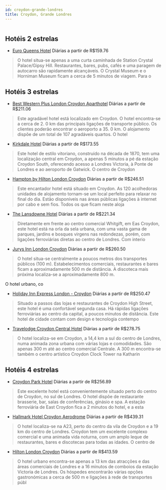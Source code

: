 ```yaml
---
id: croydon-grande-londres
title: Croydon, Grande Londres
---
```


<center><img src="http://photos.hotelbeds.com/giata/56/560443/560443a_hb_a_001.jpg" alt="" /></center>


## Hotéis 2 estrelas

-    [Euro Queens Hotel](https://www.hurb.com/hoteis/croydon/euro-queens-hotel-JNP-JP080299?cmp=18055) Diárias a partir de R$159.76
   > O hotel situa-se apenas a uma curta caminhada de Station Crystal Palace/Gipsy Hill. Restaurantes, bares, pubs, cafés e uma paragem de autocarro são rapidamente alcançáveis. O Crystal Museum e o Horniman Museum ficam a cerca de 5 minutos de viagem. Para o 

## Hotéis 3 estrelas

-    [Best Western Plus London Croydon Aparthotel](https://www.hurb.com/hoteis/croydon/best-western-plus-london-croydon-aparthotel-JNP-JP02689B?cmp=18055) Diárias a partir de R$211.06
   > Este agradável hotel está localizado em Croydon. O hotel encontra-se a cerca de 2. 0 km das principais ligações de transporte público. Os clientes poderão encontrar o aeroporto a 35. 0 km. O alojamento dispõe de um total de 107 agradáveis quartos. O hotel
-    [Kirkdale Hotel](https://www.hurb.com/hoteis/croydon/kirkdale-hotel-JNP-JP065539?cmp=18055) Diárias a partir de R$173.55
   > Este hotel de estilo vitoriano, construído na década de 1870, tem uma localização central em Croydon, a apenas 5 minutos a pé da estação Croydon South, oferecendo acesso a Londres Victoria, à Ponte de Londres e ao aeroporto de Gatwick. O centro de Croydon
-    [Hampton by Hilton London Croydon](https://www.hurb.com/hoteis/croydon/hampton-by-hilton-london-croydon-JNP-JP057328?cmp=18055) Diárias a partir de R$246.51
   > Este encantador hotel está situado em Croydon. As 120 acolhedoras unidades de alojamento tornam-se um local perfeito para relaxar no final do dia. Estão disponíveis nas áreas públicas ligações à internet por cabo e sem fios. Todos os que ficam neste aloja
-    [The Lansdowne Hotel](https://www.hurb.com/hoteis/croydon/the-lansdowne-hotel-JNP-JP045791?cmp=18055) Diárias a partir de R$221.34
   > Diretamente em frente ao centro comercial Whitgift, em Eas Croydon, este hotel está na orla da sela urbana, com uma vasta gama de parques, jardins e bosques virgens nas redondezas, porém, com ligações ferroviárias diretas ao centro de Londres. Com interio
-    [Jurys Inn London Croydon](https://www.hurb.com/hoteis/croydon/jurys-inn-london-croydon-JNP-JP033083?cmp=18055) Diárias a partir de R$260.50
   > O hotel situa-se centralmente a poucos metros dos transportes públicos (100 m). Estabelecimentos comerciais, restaurantes e bares ficam a aproximadamente 500 m de distância. A discoteca mais próxima localiza-se a aproximadamente 800 m.

O hotel urbano, co
-    [Holiday Inn Express London - Croydon](https://www.hurb.com/hoteis/croydon/holiday-inn-express-london-croydon-JNP-JP071928?cmp=18055) Diárias a partir de R$250.47
   > Situado a passos das lojas e restaurantes de Croydon High Street, este hotel é uma confortável segunda casa. Há rápidas ligações ferroviárias ao centro da capital, a poucos minutos de distância. Este hotel de cidade contam com design e tecnologia contempo
-    [Travelodge Croydon Central Hotel](https://www.hurb.com/hoteis/croydon/travelodge-croydon-central-hotel-JNP-JP032937?cmp=18055) Diárias a partir de R$278.75
   > O hotel localiza-se em Croydon, a 14,4 km a sul do centro de Londres, numa animada zona urbana com várias lojas e comodidades. São apenas 300 m até ao centro comercial Centrale. A 300 m encontra-se também o centro artístico Croydon Clock Tower na Katharin

## Hotéis 4 estrelas

-    [Croydon Park Hotel](https://www.hurb.com/hoteis/croydon/croydon-park-hotel-JNP-JP456452?cmp=18055) Diárias a partir de R$256.89
   > Este excelente hotel está convenientemente situado perto do centro de Croydon, no sul de Londres. O hotel dispõe de restaurante brasserie, bar, salas de conferências, ginásio e spa. A estação ferroviária de East Croydon fica a 2 minutos do hotel, e a esta
-    [Hallmark Hotel Croydon Aerodrome](https://www.hurb.com/hoteis/croydon/hallmark-hotel-croydon-aerodrome-JNP-JP073364?cmp=18055) Diárias a partir de R$439.31
   > O hotel localiza-se na A23, perto do centro da vila de Croydon e a 19 km do centro de Londres. Croydon tem um excelente complexo comercial e uma animada vida noturna, com um amplo leque de restaurantes, bares e discotecas para todas as idades. O centro de
-    [Hilton London Croydon](https://www.hurb.com/hoteis/croydon/hilton-london-croydon-JNP-JP312617?cmp=18055) Diárias a partir de R$413.59
   > O hotel urbano encontra-se apenas a 13 km das atracções e das áreas comerciais de Londres e a 16 minutos de comboios da estação Victoria de Londres. Os hóspedes encontrarão várias opções gastronómicas a cerca de 500 m e ligações à rede de transportes públ
